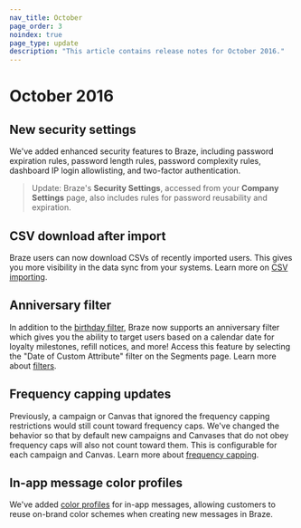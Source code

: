 ```yaml
---
nav_title: October
page_order: 3
noindex: true
page_type: update
description: "This article contains release notes for October 2016."
---
```


# October 2016

## New security settings
We've added enhanced security features to Braze, including password expiration rules, password length rules, password complexity rules, dashboard IP login allowlisting, and two-factor authentication.

> Update: Braze's **Security Settings**, accessed from your **Company Settings** page, also includes rules for password reusability and expiration.

## CSV download after import
Braze users can now download CSVs of recently imported users. This gives you more visibility in the data sync from your systems. Learn more on [CSV importing]({{site.baseurl}}/user_guide/data_and_analytics/user_data_collection/user_import/).

## Anniversary filter
In addition to the [birthday filter]({{site.baseurl}}/user_guide/Engagement_Tools/Segments/Segmentation_Filters/), Braze now supports an anniversary filter which gives you the ability to target users based on a calendar date for loyalty milestones, refill notices, and more! Access this feature by selecting the "Date of Custom Attribute" filter on the Segments page. Learn more about [filters]({{site.baseurl}}/user_guide/engagement_tools/segments/segmentation_filters/#segmentation-filters).

## Frequency capping updates
Previously, a campaign or Canvas that ignored the frequency capping restrictions would still count toward frequency caps. We've changed the behavior so that by default new campaigns and Canvases that do not obey frequency caps will also not count toward them. This is configurable for each campaign and Canvas. Learn more about [frequency capping]({{site.baseurl}}/user_guide/engagement_tools/campaigns/testing_and_more/rate-limiting/#frequency-capping).

## In-app message color profiles
We've added [color profiles]({{site.baseurl}}/user_guide/message_building_by_channel/in-app_messages/customize/#color-profile) for in-app messages, allowing customers to reuse on-brand color schemes when creating new messages in Braze.
